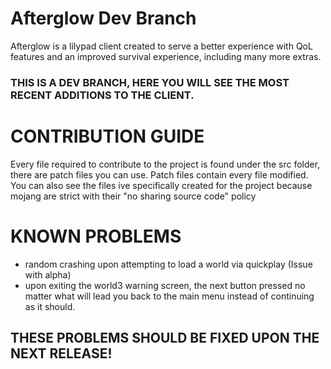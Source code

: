 # Afterglow Dev Branch

Afterglow is a lilypad client created to serve a better experience with QoL features and an improved survival experience, including many more extras.
### THIS IS A DEV BRANCH, HERE YOU WILL SEE THE MOST RECENT ADDITIONS TO THE CLIENT.

# CONTRIBUTION GUIDE
Every file required to contribute to the project is found under the src folder, there are patch files you can use. Patch files contain every file modified.
You can also see the files ive specifically created for the project because mojang are strict with their "no sharing source code" policy 

# KNOWN PROBLEMS
- random crashing upon attempting to load a world via quickplay (Issue with alpha)
- upon exiting the world3 warning screen, the next button pressed no matter what will lead you back to the main menu instead of continuing as it should.

## THESE PROBLEMS SHOULD BE FIXED UPON THE NEXT RELEASE!
